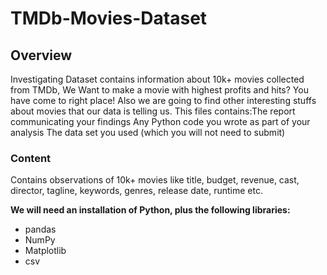 # TMDb-Movies-Dataset

## Overview
Investigating Dataset contains information about 10k+ movies collected from TMDb, We Want to make a movie with highest profits and hits? You have come to right place! Also we are going to find other interesting stuffs about movies that our data is telling us. 
This files contains:The report communicating your findings Any Python code you wrote as part of your analysis The data set you used (which you will not need to submit)

### Content
Contains observations of 10k+ movies like title, budget, revenue, cast, director, tagline, keywords, genres, release date, runtime etc.

**We will need an installation of Python, plus the following libraries:**
* pandas
* NumPy
* Matplotlib
* csv


